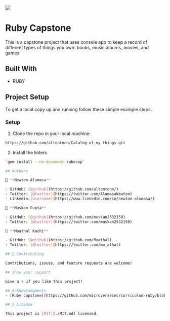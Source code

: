 ![](https://img.shields.io/badge/Microverse-blueviolet)

# Ruby Capstone
This is a capstone project that uses console app to keep a record of different types of things you own: books, music albums, movies, and games. 


## Built With
- RUBY

## Project Setup
To get a local copy up and running follow these simple example steps.

### Setup
1. Clone the repo in your local machine:
```bash
https://github.com/altontonn/Catalog-of-my-things.git
```
2. Install the linters
```bash
`gem install --no-document rubocop`

## Authors

👤 **Newton Alumasa**

- GitHub: [@github](https://github.com/altontonn/)
- Twitter: [@twitter](https://twitter.com/AlumasaNewton)
- Linkedin:[Username](https://www.linkedin.com/in/newton-alumasa/)

👤 **Muskan Gupta**

- GitHub: [@github](https://github.com/muskan2532150)
- Twitter: [@twitter](https://twitter.com/muskan2532150)

👤 **Moathal Kachi**

- GitHub: [@github](https://github.com/Moathal)
- Twitter: [@twitter](https://twitter.com/mo_athal)

## 🤝 Contributing

Contributions, issues, and feature requests are welcome!

## Show your support

Give a ⭐️ if you like this project!

## Acknowledgments
- [Ruby capstone](https://github.com/microverseinc/curriculum-ruby/blob/main/group-capstone/catalog_of_my_things.md)

## 📝 License

This project is [MIT](./MIT.md) licensed.